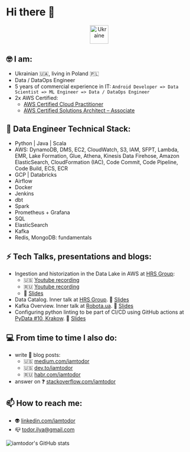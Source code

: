 # Hi there 👋

<p align="center"> <a href="https://supportukrainenow.org/" target="_blank"> <img src="https://emojipedia-us.s3.dualstack.us-west-1.amazonaws.com/thumbs/120/google/313/flag-ukraine_1f1fa-1f1e6.png" alt="Ukraine" width="50" height="50"/> </a>

## 🤓 I am:

- Ukrainian 🇺🇦, living in Poland 🇵🇱
- Data / DataOps Engineer
- 5 years of commercial experience in IT: `Android Developer => Data Scientist => ML Engineer => Data / DataOps Engineer`
- 2x AWS Certified:
  - [AWS Certified Cloud Practitioner](https://www.credly.com/badges/4a6e053d-ce11-4e36-9c42-689feb584ded/public_url)
  - [AWS Certified Solutions Architect – Associate](https://www.credly.com/badges/741400de-d94d-4c49-baee-7c32df7ce755/public_url)

## 🔧 Data Engineer Technical Stack:

- Python | Java | Scala
- AWS: DynamoDB, DMS, EC2, CloudWatch, S3, IAM, SFPT, Lambda, EMR, Lake Formation, Glue, Athena, Kinesis Data Firehose, Amazon ElasticSearch, CloudFormation (IAC), Code Commit, Code Pipeline, Code Build, ECS, ECR
- GCP | Databricks
- Airflow
- Docker
- Jenkins
- dbt
- Spark
- Prometheus + Grafana
- SQL
- ElasticSearch
- Kafka
- Redis, MongoDB: fundamentals

## ⚡ Tech Talks, presentations and blogs:

- Ingestion and historization in the Data Lake in AWS at [HRS Group](https://www.hrs.com/):
    - 🇺🇸 [Youtube recording](https://www.youtube.com/watch?v=tZfN-8G0Yi0)
    - 🇷🇺 [Youtube recording](https://www.youtube.com/watch?v=rNBDgCM6s3I)
    - 📘 [Slides](https://www.slideshare.net/IlyaTodor/ingestion-and-historization-in-the-data-lake)
- Data Catalog. Inner talk at [HRS Group](https://www.hrs.com/). 📘 [Slides](https://www.slideshare.net/IlyaTodor/data-catalog)
- Kafka Overview. Inner talk at [Robota.ua](https://robota.ua/). 📘 [Slides](https://www.slideshare.net/IlyaTodor/kafka-overview-249770668)
- Configuring python linting to be part of CI/CD using GitHub actions at [PyData #10, Krakow](https://www.meetup.com/pydata-krakow/events/288138380/). 📘  [Slides](https://www.slideshare.net/IlyaTodor/configuring-python-linting-to-be-part-of-cicd-using-github-actions/IlyaTodor/configuring-python-linting-to-be-part-of-cicd-using-github-actions)


## 💻 From time to time I also do:

- write 📒 blog posts:
    - 🇺🇸 [medium.com/iamtodor](https://iamtodor.medium.com/)
    - 🇺🇸 [dev.to/iamtodor](https://dev.to/iamtodor)
    - 🇷🇺 [habr.com/iamtodor](https://habr.com/ru/users/iamtodor/posts/)
- answer on ❓ [stackoverflow.com/iamtodor](https://stackoverflow.com/users/5151861/iamtodor?tab=profile)

## 📫 How to reach me:

- 👽 [linkedin.com/iamtodor](https://www.linkedin.com/in/iamtodor/)
- 📪 todor.ilya@gmail.com

![iamtodor's GitHub stats](https://github-readme-stats.vercel.app/api?username=iamtodor&show_icons=true&count_private=true)




<!--
iamtodor/iamtodor-- is a ✨ _special_ ✨ repository because its `README.md` (this file) appears on your GitHub profile.

Here are some ideas to get you started:

- 🔭 I’m currently working on ...
- 🌱 I’m currently learning ...
- 👯 I’m looking to collaborate on ...
- 🤔 I’m looking for help with ...
- 💬 Ask me about ...
- 📫 How to reach me: ...
- 😄 Pronouns: ...
- ⚡ Fun fact: ...
-->
